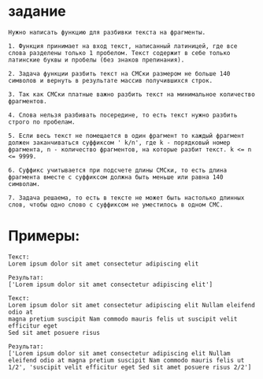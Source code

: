 # задание

    Нужно написать функцию для разбивки текста на фрагменты.

    1. Функция принимает на вход текст, написанный латиницей, где все слова разделены только 1 пробелом. Текст содержит в себе только латинские буквы и пробелы (без знаков препинания).

    2. Задача функции разбить текст на СМСки размером не больше 140 символов и вернуть в результате массив получившихся строк.
    
    3. Так как СМСки платные важно разбить текст на минимальное количество фрагментов.
    
    4. Слова нельзя разбивать посередине, то есть текст нужно разбить строго по пробелам.
    
    5. Если весь текст не помещается в один фрагмент то каждый фрагмент должен заканчиваться суффиксом ' k/n', где k - порядковый номер фрагмента, n - количество фрагментов, на которые разбит текст. k <= n <= 9999.
    
    6. Суффикс учитывается при подсчете длины СМСки, то есть длина фрагмента вместе с суффиксом должна быть меньше или равна 140 символам.
    
    7. Задача решаема, то есть в тексте не может быть настолько длинных слов, чтобы одно слово с суффиксом не уместилось в одном СМС.

# Примеры:

    Текст:
    Lorem ipsum dolor sit amet consectetur adipiscing elit

    Результат:
    ['Lorem ipsum dolor sit amet consectetur adipiscing elit'] 
    
    Текст:
    Lorem ipsum dolor sit amet consectetur adipiscing elit Nullam eleifend odio at
    magna pretium suscipit Nam commodo mauris felis ut suscipit velit efficitur eget
    Sed sit amet posuere risus

    Результат:
    ['Lorem ipsum dolor sit amet consectetur adipiscing elit Nullam eleifend odio at magna pretium suscipit Nam commodo mauris felis ut 1/2', 'suscipit velit efficitur eget Sed sit amet posuere risus 2/2']
    